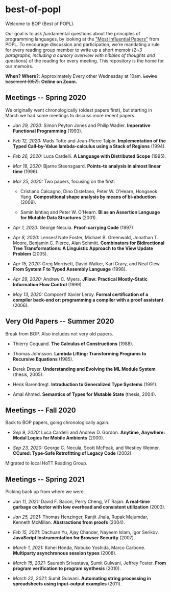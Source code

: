 # best-of-popl

Welcome to BOP (Best of POPL).

Our goal is to ask *fun*damental questions about the principles of programming languages, by looking at the ["Most Influential Papers"](https://www.sigplan.org/Awards/POPL/) from POPL. To encourage discussion and participation, we’re mandating a rule for every reading group member to write up a short memoir (*2~3 paragraphs, including a cursory overview with nibbles of thoughts and questions*) of the reading for every meeting. This repository is the home for our memoirs.

**When? Where?**: Approximately Every other Wednesday at 10am. ~~Levine basement (057).~~ **Online on Zoom.**

## Meetings -- Spring 2020

We originally went chronologically (oldest papers first), but starting in March we had some meetings to discuss more recent papers.

- *Jan 29, 2020:* Simon Peyton Jones and Philip Wadler. **Imperative Functional Programming** (1993).

- *Feb 12, 2020:* Mads Tofte and Jean-Pierre Talpin. **Implementation of the Typed Call-by-Value lambda-calculus using a Stack of Regions** (1994).

- *Feb 26, 2020:* Luca Cardelli. **A Language with Distributed Scope** (1995).

- *Mar 18, 2020:* Bjarne Steensgaard. **Points-to analysis in almost linear time** (1996).

- *Mar 25, 2020:* Two papers, focusing on the first:

  - Cristiano Calcagno, Dino Distefano, Peter W. O'Hearn, Hongseok Yang. **Compositional shape analysis by means of bi-abduction** (2009).

  - Samin Ishtiaq and Peter W. O'Hearn. **BI as an Assertion Language for Mutable Data Structures** (2001).

- *Apr 1, 2020:* George Necula. **Proof-carrying Code** (1997)

- *Apr 8, 2020:* Lenses! Nate Foster, Michael B. Greenwald, Jonathan T. Moore, Benjamin C. Pierce, Alan Schmitt. **Combinators for Bidirectional Tree Transformations: A Linguistic Approach to the View Update Problem** (2005).

- *Apr 15, 2020:* Greg Morrisett, David Walker, Karl Crary, and Neal Glew. **From System F to Typed Assembly Language** (1998).

- *Apr 29, 2020:* Andrew C. Myers. **JFlow: Practical Mostly-Static Information Flow Control** (1999).

- *May 13, 2020:* Compcert! Xavier Leroy. **Formal certification of a compiler back-end or: programming a compiler with a proof assistant** (2006).

## Very Old Papers -- Summer 2020

Break from BOP. Also includes not very old papers.

- Thierry Coquand. **The Calculus of Constructions** (1988).

- Thomas Johnsson. **Lambda Lifting: Transforming Programs to Recursive Equations** (1985).

- Derek Dreyer. **Understanding and Evolving the ML Module System** (thesis, 2005).

- Henk Barendregt. **Introduction to Generalized Type Systems** (1991).

- Amal Ahmed. **Semantics of Types for Mutable State** (thesis, 2004).

## Meetings -- Fall 2020

Back to BOP papers, going chronologically again.

- *Sep 9, 2020:* Luca Cardelli and Andrew D. Gordon. **Anytime, Anywhere: Modal Logics for Mobile Ambients** (2000).

- *Sep 23, 2020:* George C. Necula, Scott McPeak, and Westley Weimer. **CCured: Type-Safe Retrofitting of Legacy Code** (2002).

Migrated to local HoTT Reading Group.

## Meetings -- Spring 2021

Picking back up from where we were.

- *Jan 11, 2021:* David F. Bacon, Perry Cheng, VT Rajan. **A real-time garbage collector with low overhead and consistent utilization** (2003).

- *Jan 25, 2021:* Thomas Henzinger, Ranjit Jhala, Rupak Majumdar, Kenneth McMillan. **Abstractions from proofs** (2004).

- *Feb 15, 2021:* Dachuan Yu, Ajay Chander, Nayeem Islam, Igor Serikov. **JavaScript Instrumentation for Browser Security** (2007).

- *March 1, 2021:* Kohei Honda, Nobuko Yoshida, Marco Carbone. **Multiparty asynchronous session types** (2008).

- *March 15, 2021:* Saurabh Srivastava, Sumit Gulwani, Jeffrey Foster. **From program verification to program synthesis** (2010).

- *March 22, 2021:* Sumit Gulwani. **Automating string processing in spreadsheets using input-output examples** (2011).
